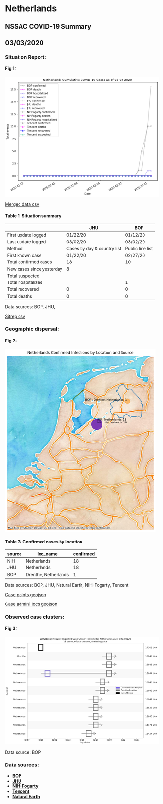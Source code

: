 # Netherlands
## NSSAC COVID-19 Summary
## 03/03/2020



### Situation Report:
#### Fig 1:
![Netherlands cases](../merged_histories/Netherlands_merged_histories.png)

[Merged data csv](https://github.com/SchlittDataSci/SchlittDataSci.github.io/blob/master/data/tables/Netherlands_merged_daily.csv)

#### Table 1: Situation summary


|                           | JHU                         | BOP              |
|---------------------------|-----------------------------|------------------|
| First update logged       | 01/22/20                    | 01/12/20         |
| Last update logged        | 03/02/20                    | 03/02/20         |
| Method                    | Cases by day & country list | Public line list |
| First known case          | 01/22/20                    | 02/27/20         |
| Total confirmed cases     | 18                          | 10               |
| New cases since yesterday | 8                           |                  |
| Total suspected           |                             |                  |
| Total hospitalized        |                             | 1                |
| Total recovered           | 0                           | 0                |
| Total deaths              | 0                           | 0                |

Data sources: BOP, JHU, 


[Sitrep csv](https://github.com/SchlittDataSci/SchlittDataSci.github.io/blob/master/data/tables/Netherlands_sitrep.csv)

### Geographic dispersal:
#### Fig 2:
![Netherlands mapped](../case_locs/Netherlands_case_locs.png)

#### Table 2: Confirmed cases by location


| source   | loc_name             |   confirmed |
|----------|----------------------|-------------|
| NIH      | Netherlands          |          18 |
| JHU      | Netherlands          |          18 |
| BOP      | Drenthe, Netherlands |           1 |

Data sources: BOP, JHU, Natural Earth, NIH-Fogarty, Tencent


[Case points geojson](https://github.com/SchlittDataSci/SchlittDataSci.github.io/blob/master/data/shapes/Netherlands_case_locs.geojson)

[Case admin1 locs geojson](https://github.com/SchlittDataSci/SchlittDataSci.github.io/blob/master/data/shapes/Netherlands_admin1_locs.geojson)

### Observed case clusters:
#### Fig 3:
![Netherlands cases](../cluster_analysis/Netherlands_imported_cases_BOP.png)



Data source: BOP


### Data sources:
* **[BOP](https://github.com/beoutbreakprepared/nCoV2019)**
* **[JHU](https://github.com/CSSEGISandData/COVID-19)** 
* **[NIH-Fogarty](https://docs.google.com/spreadsheets/d/1jS24DjSPVWa4iuxuD4OAXrE3QeI8c9BC1hSlqr-NMiU/edit#gid=1187587451)** 
* **[Tencent](https://news.qq.com/zt2020/page/feiyan.htm)**
* **[Natural Earth](https://www.naturalearthdata.com/forums/forum/natural-earth-map-data/cultural-vectors/admin-1-states-provinces-and-their-boundaries/)**

<!-- Global site tag (gtag.js) - Google Analytics -->
<script async src="https://www.googletagmanager.com/gtag/js?id=UA-158816269-1"></script>
<script>
  window.dataLayer = window.dataLayer || [];
  function gtag(){dataLayer.push(arguments);}
  gtag('js', new Date());

  gtag('config', 'UA-158816269-1');
</script>